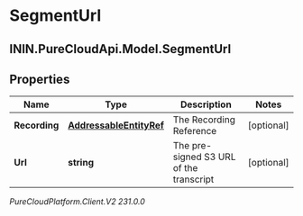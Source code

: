 # SegmentUrl

## ININ.PureCloudApi.Model.SegmentUrl

## Properties

|Name | Type | Description | Notes|
|------------ | ------------- | ------------- | -------------|
| **Recording** | [**AddressableEntityRef**](AddressableEntityRef) | The Recording Reference | [optional] |
| **Url** | **string** | The pre-signed S3 URL of the transcript | [optional] |



_PureCloudPlatform.Client.V2 231.0.0_
